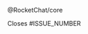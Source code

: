 <!-- INSTRUCTION: Your Pull Request name should start with one of the following tags -->
<!-- [NEW] For new features -->
<!-- [FIX] For bug fixes -->
<!-- [BREAK] For pull requests including breaking changes -->

<!-- INSTRUCTION: Keep the line below to notify all core developers about this new PR -->
@RocketChat/core 

<!-- INSTRUCTION: Inform the issue number that this PR closes, or remove the line below -->
Closes #ISSUE_NUMBER

<!-- INSTRUCTION: Tell us more about your PR with screen shots if you can -->
